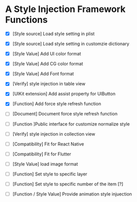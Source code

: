 # A Style Injection Framework Functions

- [x] [Style source] Load style setting in plist
- [x] [Style source] Load style setting in customzie dictionary
- [x] [Style Value] Add UI color format
- [x] [Style Value] Add CG color format
- [x] [Style Value] Add Font format
- [x] [Verify] style injection in table view
- [x] [UIKit extension] Add assist property for UIButton 
- [x] [Function] Add force style refresh function
- [ ] [Document] Document force style refresh function
- [ ] [Function ]Public interface for customize normalize style 
- [ ] [Verify] style injection in collection view
- [ ] [Compatibility] Fit for React Native
- [ ] [Compatibility] Fit for Flutter
- [ ] [Style Value]  load image format
- [ ] [Function] Set style to specific layer
- [ ] [Function] Set style to specific number of the item [?]
- [ ] [Function / Style Value] Provide animation style injuection




